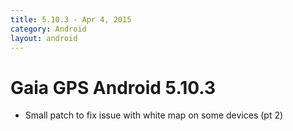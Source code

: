 ```yaml
---
title: 5.10.3 - Apr 4, 2015
category: Android
layout: android
---
```


# Gaia GPS Android 5.10.3

* Small patch to fix issue with white map on some devices (pt 2)
